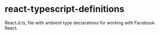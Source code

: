 react-typescript-definitions
============================

React.d.ts, file with ambient type declarations for working with Facebook React.

